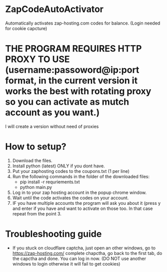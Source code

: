 # ZapCodeAutoActivator
Automatically activates zap-hosting.com codes for balance. (Login needed for cookie capcture)

# THE PROGRAM REQUIRES HTTP PROXY TO USE (username:passoword@ip:port format, in the current version it works the best with rotating proxy so you can activate as mutch account as you want.) 
I will create a version without need of proxies

# How to setup?
1. Download the files.
  1. Install python (latest) ONLY if you dont have.
  2. Put your zaphosting codes to the coupons.txt (1 per line)
  3. Run the following commands in the folder of the downloaded files:
      - pip install -r requriements.txt
      - python main.py
3. Log in to your zap hosting account in the popup chrome window.
4. Wait until the code activates the codes on your account.
5. IF you have multiple accounts the program will ask you about it (press y and enter if you have and want to activate on those too. In that case repeat from the point 3.

# Troubleshooting guide
- If you stuck on cloudflare captcha, just open an other windows, go to https://zap-hosting.com/ complete chapctha, go back to the first tab, do the capctha and done. You can log in now. (DO NOT use another windows to login otherwise it will fail to get cookies)
